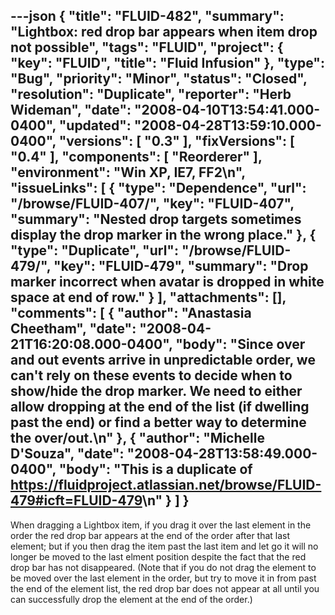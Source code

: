 ---json
{
  "title": "FLUID-482",
  "summary": "Lightbox: red drop bar appears when item drop not possible",
  "tags": "FLUID",
  "project": {
    "key": "FLUID",
    "title": "Fluid Infusion"
  },
  "type": "Bug",
  "priority": "Minor",
  "status": "Closed",
  "resolution": "Duplicate",
  "reporter": "Herb Wideman",
  "date": "2008-04-10T13:54:41.000-0400",
  "updated": "2008-04-28T13:59:10.000-0400",
  "versions": [
    "0.3"
  ],
  "fixVersions": [
    "0.4"
  ],
  "components": [
    "Reorderer"
  ],
  "environment": "Win XP, IE7, FF2\n",
  "issueLinks": [
    {
      "type": "Dependence",
      "url": "/browse/FLUID-407/",
      "key": "FLUID-407",
      "summary": "Nested drop targets sometimes display the drop marker in the wrong place."
    },
    {
      "type": "Duplicate",
      "url": "/browse/FLUID-479/",
      "key": "FLUID-479",
      "summary": "Drop marker incorrect when avatar is dropped in white space at end of row."
    }
  ],
  "attachments": [],
  "comments": [
    {
      "author": "Anastasia Cheetham",
      "date": "2008-04-21T16:20:08.000-0400",
      "body": "Since over and out events arrive in unpredictable order, we can't rely on these events to decide when to show/hide the drop marker. We need to either allow dropping at the end of the list (if dwelling past the end) or find a better way to determine the over/out.\n"
    },
    {
      "author": "Michelle D'Souza",
      "date": "2008-04-28T13:58:49.000-0400",
      "body": "This is a duplicate of <https://fluidproject.atlassian.net/browse/FLUID-479#icft=FLUID-479>\n"
    }
  ]
}
---
When dragging a Lightbox item, if you drag it over the last element in the order the red drop bar appears at the end of the order after that last element; but if you then drag the item past the last item and let go it will no longer be moved to the last elment position despite the fact that the red drop bar has not disappeared. (Note that if you do not drag the element to be moved over the last element in the order, but try to move it in from past the end of the element list, the red drop bar does not appear at all until you can successfully drop the element at the end of the order.)

        
